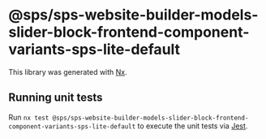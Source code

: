 # @sps/sps-website-builder-models-slider-block-frontend-component-variants-sps-lite-default

This library was generated with [Nx](https://nx.dev).

## Running unit tests

Run `nx test @sps/sps-website-builder-models-slider-block-frontend-component-variants-sps-lite-default` to execute the unit tests via [Jest](https://jestjs.io).
